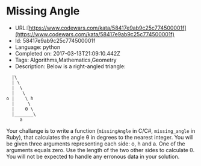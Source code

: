 # Missing Angle

 - URL:[https://www.codewars.com/kata/58417e9ab9c25c774500001f](https://www.codewars.com/kata/58417e9ab9c25c774500001f)
 - Id: 58417e9ab9c25c774500001f
 - Language: python
 - Completed on: 2017-03-13T21:09:10.442Z
 - Tags: Algorithms,Mathematics,Geometry
 - Description:
Below is a right-angled triangle:

```
  |\
  | \
  |  \
  |   \ 
o |    \ h 
  |     \
  |    θ \
  |_______\ 
     a
```

Your challange is to write a function (```missingAngle``` in C/C#, ```missing_angle``` in Ruby), that calculates the angle θ in degrees to the nearest integer. You will be given three arguments representing each side: o, h and a. One of the arguments equals zero. Use the length of the two other sides to calculate θ. You will not be expected to handle any erronous data in your solution.
